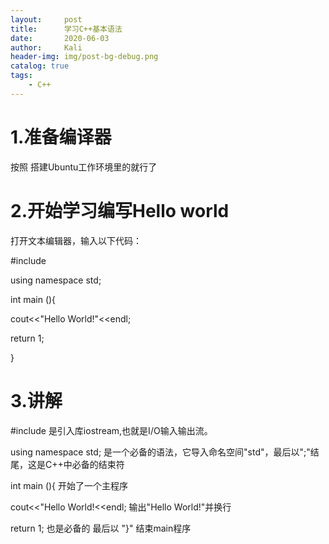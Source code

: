 ```yaml
---
layout:     post
title:      学习C++基本语法
date:       2020-06-03
author:     Kali
header-img: img/post-bg-debug.png
catalog: true
tags:
    - C++
---
```


# 1.准备编译器

按照 搭建Ubuntu工作环境里的就行了 

# 2.开始学习编写Hello world

打开文本编辑器，输入以下代码：

#include <iostream>

using namespace std;

int main (){

cout<<"Hello World!"<<endl;

return 1;

}

# 3.讲解

#include <iostream> 是引入库iostream,也就是I/O输入输出流。

using namespace std; 是一个必备的语法，它导入命名空间"std"，最后以";"结尾，这是C++中必备的结束符

int main (){ 开始了一个主程序

cout<<"Hello World!<<endl; 输出"Hello World!"并换行

return 1; 也是必备的
最后以 "}" 结束main程序


